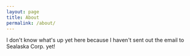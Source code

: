 ```yaml
---
layout: page
title: About
permalink: /about/
---
```


I don't know what's up yet here because I haven't sent out the email
to Sealaska Corp. yet!
